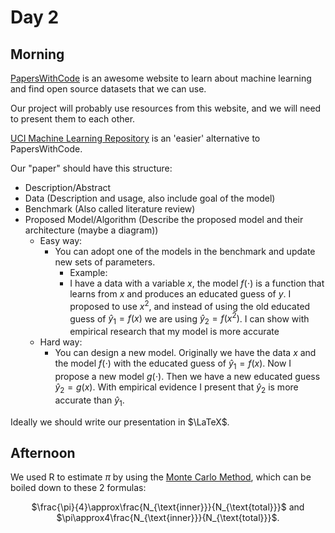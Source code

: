 # Day 2

## Morning

[PapersWithCode](https://paperswithcode.com) is an awesome website to learn about machine learning and find open source datasets that we can use.

Our project will probably use resources from this website, and we will need to present them to each other.

[UCI Machine Learning Repository](https://archive.ics.uci.edu/ml/index.php) is an 'easier' alternative to PapersWithCode.

Our "paper" should have this structure:

- Description/Abstract
- Data (Description and usage, also include goal of the model)
- Benchmark (Also called literature review)
- Proposed Model/Algorithm (Describe the proposed model and their architecture (maybe a diagram))
  - Easy way:
    - You can adopt one of the models in the benchmark and update new sets of parameters.
      - Example:
      - I have a data with a variable $x$, the model $f(\cdot)$ is a function that learns from $x$ and produces an educated guess of $y$. I proposed to use $x^2$, and instead of using the old educated guess of $\hat{y}_1 = f(x)$ we are using $\hat{y}_2 = f(x^2)$. I can show with empirical research that my model is more accurate
  - Hard way:
    - You can design a new model. Originally we have the data $x$ and the model $f(\cdot)$ with the educated guess of $\hat{y}_1 = f(x)$. Now I propose a new model $g(\cdot)$. Then we have a new educated guess $\hat{y}_2 = g(x)$. With empirical evidence I present that $\hat{y}_2$ is more accurate than $\hat{y}_1$.

Ideally we should write our presentation in $\LaTeX$.

## Afternoon

We used R to estimate $\pi$ by using the [Monte Carlo Method](https://academo.org/demos/estimating-pi-monte-carlo/), which can be boiled down to these 2 formulas:



<div align=center>$\frac{\pi}{4}\approx\frac{N_{\text{inner}}}{N_{\text{total}}}$ and $\pi\approx4\frac{N_{\text{inner}}}{N_{\text{total}}}$.</div>
